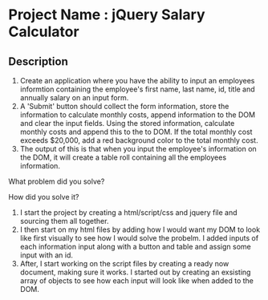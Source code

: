 # Project Name : jQuery Salary Calculator

## Description

1. Create an application where you have the ability to input an employees informtion containing 
the employee's first name, last name, id, title and annually salary on an input form. 
2. A 'Submit' button should collect the form information, store the information to calculate monthly costs, append information to the DOM and clear the input fields. Using the stored information, calculate monthly costs and append this to the to DOM. If the total monthly cost exceeds $20,000, add a red background color to the total monthly cost.
3. The output of this is that when you input the employee's information on the DOM, it will 
create a table roll containing all the employees information. 

What problem did you solve? 

How did you solve it?

1. I start the project by creating a html/script/css and jquery file and sourcing them all together. 
2. I then start on my html files by adding how I would want my DOM to look like first visually to see
how I would solve the probelm. I added inputs of each information input along with a button and table 
and assign some input with an id. 
3. After, I start working on the script files by creating a ready now document, making sure it works. 
I started out by creating an exsisting array of objects to see how each input will look like when added
to the DOM. 
